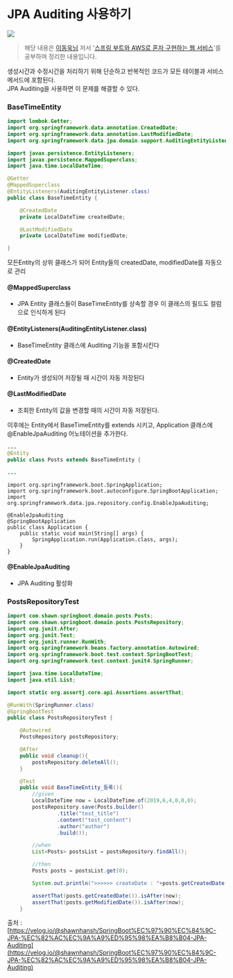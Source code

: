 # JPA Auditing 사용하기

![](https://media.vlpt.us/images/shawnhansh/post/5b15e743-f666-4827-995f-8021ec89a9b1/michael-dziedzic-uZr0oWxrHYs-unsplash.jpg)

> 해당 내용은 [이동욱님](https://jojoldu.tistory.com) 저서 '[스프링 부트와 AWS로 혼자 구현하는 웹 서비스](http://www.kyobobook.co.kr/product/detailViewKor.laf?ejkGb=KOR\&mallGb=KOR\&barcode=9788965402602)'를 공부하며 정리한 내용입니다.

생성시간과 수정시간을 처리하기 위해 단순하고 반복적인 코드가 모든 테이블과 서비스 메서드에 포함된다.\
JPA Auditing을 사용하면 이 문제를 해결할 수 있다.

### BaseTimeEntity <a href="#basetimeentity" id="basetimeentity"></a>

```java
import lombok.Getter;
import org.springframework.data.annotation.CreatedDate;
import org.springframework.data.annotation.LastModifiedDate;
import org.springframework.data.jpa.domain.support.AuditingEntityListener;

import javax.persistence.EntityListeners;
import javax.persistence.MappedSuperclass;
import java.time.LocalDateTime;

@Getter
@MappedSuperclass   
@EntityListeners(AuditingEntityListener.class)  
public class BaseTimeEntity {

    @CreatedDate    
    private LocalDateTime createdDate;

    @LastModifiedDate   
    private LocalDateTime modifiedDate;

}
```

모든Entity의 상위 클래스가 되어 Entity들의 createdDate, modifiedDate를 자동으로 관리

#### @MappedSuperclass <a href="#mappedsuperclass" id="mappedsuperclass"></a>

* JPA Entity 클래스들이 BaseTimeEntity를 상속할 경우 이 클래스의 필드도 컬럼으로 인식하게 된다

#### @EntityListeners(AuditingEntityListener.class) <a href="#entitylistenersauditingentitylistenerclass" id="entitylistenersauditingentitylistenerclass"></a>

* BaseTimeEntity 클래스에 Auditing 기능을 포함시킨다

#### @CreatedDate <a href="#createddate" id="createddate"></a>

* Entity가 생성되어 저장될 때 시간이 자동 저장된다

#### @LastModifiedDate <a href="#lastmodifieddate" id="lastmodifieddate"></a>

* 조회한 Entity의 값을 변경할 때의 시간이 자동 저장된다.

이후에는 Entity에서 BaseTimeEntity를 extends 시키고, Application 클래스에 @EnableJpaAuditing 어노테이션을 추가한다.

```java
...
@Entity
public class Posts extends BaseTimeEntity {

...
```

```
import org.springframework.boot.SpringApplication;
import org.springframework.boot.autoconfigure.SpringBootApplication;
import org.springframework.data.jpa.repository.config.EnableJpaAuditing;

@EnableJpaAuditing
@SpringBootApplication
public class Application {
    public static void main(String[] args) {
        SpringApplication.run(Application.class, args);
    }
}
```

#### @EnableJpaAuditing <a href="#enablejpaauditing" id="enablejpaauditing"></a>

* JPA Auditing 활성화

### PostsRepositoryTest <a href="#postsrepositorytest" id="postsrepositorytest"></a>

```java
import com.shawn.springboot.domain.posts.Posts;
import com.shawn.springboot.domain.posts.PostsRepository;
import org.junit.After;
import org.junit.Test;
import org.junit.runner.RunWith;
import org.springframework.beans.factory.annotation.Autowired;
import org.springframework.boot.test.context.SpringBootTest;
import org.springframework.test.context.junit4.SpringRunner;

import java.time.LocalDateTime;
import java.util.List;

import static org.assertj.core.api.Assertions.assertThat;

@RunWith(SpringRunner.class)
@SpringBootTest    
public class PostsRepositoryTest {

    @Autowired
    PostsRepository postsRepository;

    @After
    public void cleanup(){
        postsRepository.deleteAll();
    }

    @Test
    public void BaseTimeEntity_등록(){
        //given
        LocalDateTime now = LocalDateTime.of(2019,6,4,0,0,0);
        postsRepository.save(Posts.builder()
                .title("test_title")
                .content("test_content")
                .author("author")
                .build());

        //when
        List<Posts> postsList = postsRepository.findAll();

        //then
        Posts posts = postsList.get(0);

        System.out.println(">>>>>> createDate : "+posts.getCreatedDate() +", modifiedDate : " + posts.getModifiedDate());

		assertThat(posts.getCreatedDate()).isAfter(now);
        assertThat(posts.getModifiedDate()).isAfter(now);
    }

```

출처 : [https://velog.io/@shawnhansh/SpringBoot%EC%97%90%EC%84%9C-JPA-%EC%82%AC%EC%9A%A9%ED%95%98%EA%B8%B04-JPA-Auditing](https://velog.io/@shawnhansh/SpringBoot%EC%97%90%EC%84%9C-JPA-%EC%82%AC%EC%9A%A9%ED%95%98%EA%B8%B04-JPA-Auditing)
